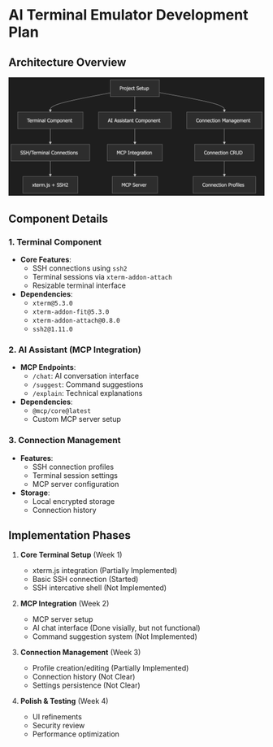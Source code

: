 # AI Terminal Emulator Development Plan

## Architecture Overview

![Graph](./Graph.png)

## Component Details

### 1. Terminal Component
- **Core Features**:
  - SSH connections using `ssh2`
  - Terminal sessions via `xterm-addon-attach`
  - Resizable terminal interface
- **Dependencies**:
  - `xterm@5.3.0`
  - `xterm-addon-fit@5.3.0`
  - `xterm-addon-attach@0.8.0`
  - `ssh2@1.11.0`

### 2. AI Assistant (MCP Integration)
- **MCP Endpoints**:
  - `/chat`: AI conversation interface
  - `/suggest`: Command suggestions
  - `/explain`: Technical explanations
- **Dependencies**:
  - `@mcp/core@latest`
  - Custom MCP server setup

### 3. Connection Management
- **Features**:
  - SSH connection profiles
  - Terminal session settings
  - MCP server configuration
- **Storage**:
  - Local encrypted storage
  - Connection history

## Implementation Phases

1. **Core Terminal Setup** (Week 1)
   - xterm.js integration (Partially Implemented)
   - Basic SSH connection (Started)
    - SSH intercative shell (Not Implemented)

2. **MCP Integration** (Week 2)
   - MCP server setup
   - AI chat interface (Done visially, but not functional)
   - Command suggestion system (Not Implemented)

3. **Connection Management** (Week 3)
   - Profile creation/editing (Partially Implemented)
   - Connection history (Not Clear)
   - Settings persistence (Not Clear)

4. **Polish & Testing** (Week 4)
   - UI refinements
   - Security review
   - Performance optimization